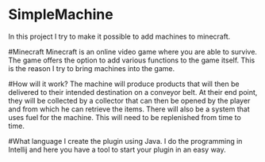 # SimpleMachine
In this project I try to make it possible to add machines to minecraft.

#Minecraft
Minecraft is an online video game where you are able to survive. The game offers the option to add various functions to the game itself.
This is the reason I try to bring machines into the game.

#How will it work?
The machine will produce products that will then be delivered to their intended destination on a conveyor belt. 
At their end point, they will be collected by a collector that can then be opened by the player and from which he can retrieve the items.
There will also be a system that uses fuel for the machine. This will need to be replenished from time to time.

#What language
I create the plugin using Java. I do the programming in Intellij and here you have a tool to start your plugin in an easy way.
